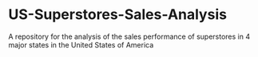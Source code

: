 # US-Superstores-Sales-Analysis
A repository for the analysis of the sales performance of superstores in 4 major states in the United States of America
